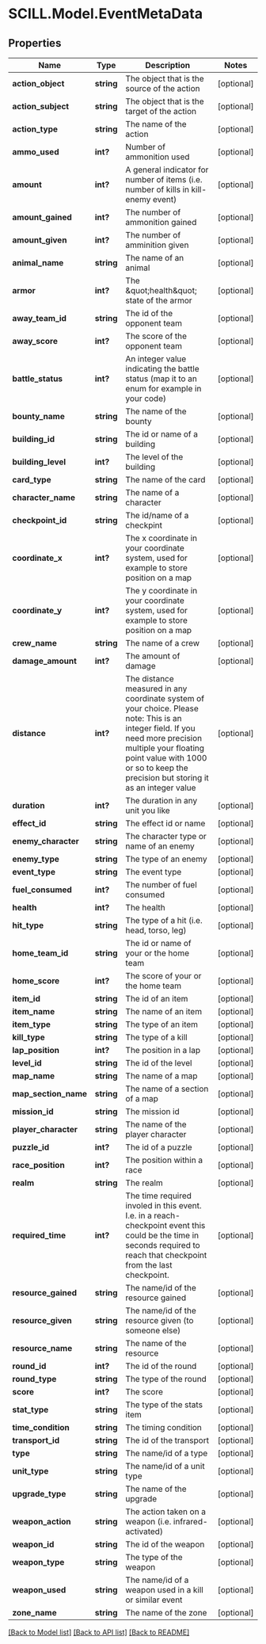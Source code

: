 # SCILL.Model.EventMetaData
## Properties

Name | Type | Description | Notes
------------ | ------------- | ------------- | -------------
**action_object** | **string** | The object that is the source of the action | [optional] 
**action_subject** | **string** | The object that is the target of the action | [optional] 
**action_type** | **string** | The name of the action | [optional] 
**ammo_used** | **int?** | Number of ammonition used | [optional] 
**amount** | **int?** | A general indicator for number of items (i.e. number of kills in kill-enemy event) | [optional] 
**amount_gained** | **int?** | The number of ammonition gained | [optional] 
**amount_given** | **int?** | The number of amminition given | [optional] 
**animal_name** | **string** | The name of an animal | [optional] 
**armor** | **int?** | The \&quot;health\&quot; state of the armor | [optional] 
**away_team_id** | **string** | The id of the opponent team | [optional] 
**away_score** | **int?** | The score of the opponent team | [optional] 
**battle_status** | **int?** | An integer value indicating the battle status (map it to an enum for example in your code) | [optional] 
**bounty_name** | **string** | The name of the bounty | [optional] 
**building_id** | **string** | The id or name of a building | [optional] 
**building_level** | **int?** | The level of the building | [optional] 
**card_type** | **string** | The name of the card | [optional] 
**character_name** | **string** | The name of a character | [optional] 
**checkpoint_id** | **string** | The id/name of a checkpint | [optional] 
**coordinate_x** | **int?** | The x coordinate in your coordinate system, used for example to store position on a map | [optional] 
**coordinate_y** | **int?** | The y coordinate in your coordinate system, used for example to store position on a map | [optional] 
**crew_name** | **string** | The name of a crew | [optional] 
**damage_amount** | **int?** | The amount of damage | [optional] 
**distance** | **int?** | The distance measured in any coordinate system of your choice. Please note: This is an integer field. If you need more precision multiple your floating point value with 1000 or so to keep the precision but storing it as an integer value | [optional] 
**duration** | **int?** | The duration in any unit you like | [optional] 
**effect_id** | **string** | The effect id or name | [optional] 
**enemy_character** | **string** | The character type or name of an enemy | [optional] 
**enemy_type** | **string** | The type of an enemy | [optional] 
**event_type** | **string** | The event type | [optional] 
**fuel_consumed** | **int?** | The number of fuel consumed | [optional] 
**health** | **int?** | The health | [optional] 
**hit_type** | **string** | The type of a hit (i.e. head, torso, leg) | [optional] 
**home_team_id** | **string** | The id or name of your or the home team | [optional] 
**home_score** | **int?** | The score of your or the home team | [optional] 
**item_id** | **string** | The id of an item | [optional] 
**item_name** | **string** | The name of an item | [optional] 
**item_type** | **string** | The type of an item | [optional] 
**kill_type** | **string** | The type of a kill | [optional] 
**lap_position** | **int?** | The position in a lap | [optional] 
**level_id** | **string** | The id of the level | [optional] 
**map_name** | **string** | The name of a map | [optional] 
**map_section_name** | **string** | The name of a section of a map | [optional] 
**mission_id** | **string** | The mission id | [optional] 
**player_character** | **string** | The name of the player character | [optional] 
**puzzle_id** | **int?** | The id of a puzzle | [optional] 
**race_position** | **int?** | The position within a race | [optional] 
**realm** | **string** | The realm | [optional] 
**required_time** | **int?** | The time required involed in this event. I.e. in a reach-checkpoint event this could be the time in seconds required to reach that checkpoint from the last checkpoint. | [optional] 
**resource_gained** | **string** | The name/id of the resource gained | [optional] 
**resource_given** | **string** | The name/id of the resource given (to someone else) | [optional] 
**resource_name** | **string** | The name of the resource | [optional] 
**round_id** | **int?** | The id of the round | [optional] 
**round_type** | **string** | The type of the round | [optional] 
**score** | **int?** | The score | [optional] 
**stat_type** | **string** | The type of the stats item | [optional] 
**time_condition** | **string** | The timing condition | [optional] 
**transport_id** | **string** | The id of the transport | [optional] 
**type** | **string** | The name/id of a type | [optional] 
**unit_type** | **string** | The name/id of a unit type | [optional] 
**upgrade_type** | **string** | The name of the upgrade | [optional] 
**weapon_action** | **string** | The action taken on a weapon (i.e. infrared-activated) | [optional] 
**weapon_id** | **string** | The id of the weapon | [optional] 
**weapon_type** | **string** | The type of the weapon | [optional] 
**weapon_used** | **string** | The name/id of a weapon used in a kill or similar event | [optional] 
**zone_name** | **string** | The name of the zone | [optional] 

[[Back to Model list]](../README.md#documentation-for-models) [[Back to API list]](../README.md#documentation-for-api-endpoints) [[Back to README]](../README.md)

